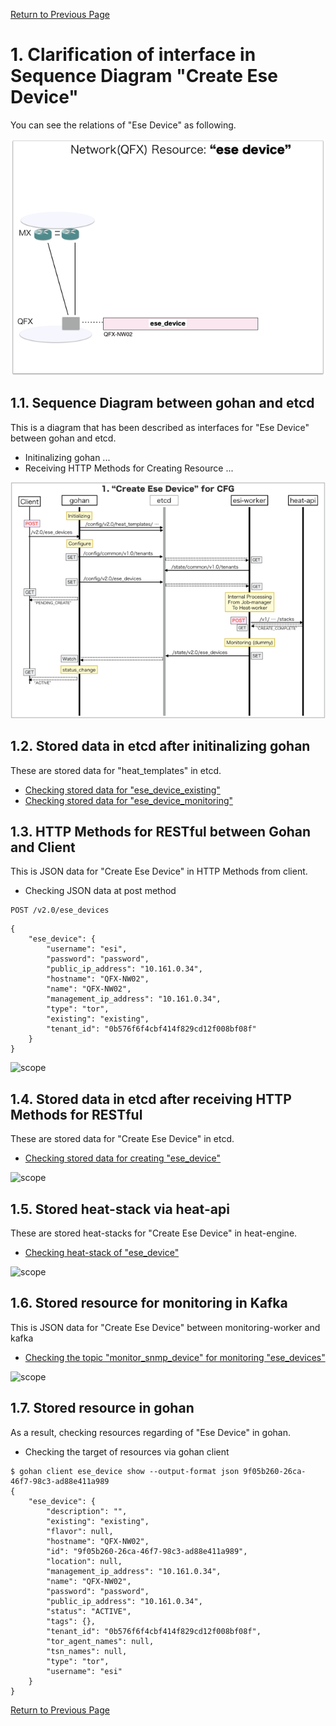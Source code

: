[Return to Previous Page](00_common_function_gateway.md)

# 1. Clarification of interface in Sequence Diagram "Create Ese Device"
You can see the relations of "Ese Device" as following.

![Ese Device](resource/gohan_investigate_for_commfuncgw.002.png)

## 1.1. Sequence Diagram between gohan and etcd
This is a diagram that has been described as interfaces for "Ese Device" between gohan and etcd.

* Initinalizing gohan ...
* Receiving HTTP Methods for Creating Resource ...

![Create Ese Device](diag/ESI_Sequence_Diagram_for_Common_Function_Gateway.001.png)

## 1.2. Stored data in etcd after initinalizing gohan
These are stored data for "heat_templates" in etcd.

* [Checking stored data for "ese_device_existing"](../heat_template/ese_device_existing.md)
* [Checking stored data for "ese_device_monitoring"](../heat_template/ese_device_monitoring.md)


## 1.3. HTTP Methods for RESTful between Gohan and Client
This is JSON data for "Create Ese Device" in HTTP Methods from client.

* Checking JSON data at post method
```
POST /v2.0/ese_devices
```
```
{
    "ese_device": {
        "username": "esi",
        "password": "password",
        "public_ip_address": "10.161.0.34",
        "hostname": "QFX-NW02",
        "name": "QFX-NW02",
        "management_ip_address": "10.161.0.34",
        "type": "tor",
        "existing": "existing",
        "tenant_id": "0b576f6f4cbf414f829cd12f008bf08f"
    }
}
```
![scope](../images/esi_interface.004.png)


## 1.4. Stored data in etcd after receiving HTTP Methods for RESTful
These are stored data for "Create Ese Device" in etcd.

* [Checking stored data for creating "ese_device"](stored_in_etcd/CreateEseDevice_01.md)

![scope](../images/esi_interface.005.png)


## 1.5. Stored heat-stack via heat-api
These are stored heat-stacks for "Create Ese Device" in heat-engine.

* [Checking heat-stack of "ese_device"](heat-stack/CreateEseDevice_01.md)

![scope](../images/esi_interface.006.png)


## 1.6. Stored resource for monitoring in Kafka
This is JSON data for "Create Ese Device" between monitoring-worker and kafka

* [Checking the topic "monitor_snmp_device" for monitoring "ese_devices"](stored_in_kafka/CreateEseDevice_01.md)

![scope](../images/esi_interface.007.png)


## 1.7. Stored resource in gohan
As a result, checking resources regarding of "Ese Device" in gohan.

* Checking the target of resources via gohan client
```
$ gohan client ese_device show --output-format json 9f05b260-26ca-46f7-98c3-ad88e411a989
{
    "ese_device": {
        "description": "",
        "existing": "existing",
        "flavor": null,
        "hostname": "QFX-NW02",
        "id": "9f05b260-26ca-46f7-98c3-ad88e411a989",
        "location": null,
        "management_ip_address": "10.161.0.34",
        "name": "QFX-NW02",
        "password": "password",
        "public_ip_address": "10.161.0.34",
        "status": "ACTIVE",
        "tags": {},
        "tenant_id": "0b576f6f4cbf414f829cd12f008bf08f",
        "tor_agent_names": null,
        "tsn_names": null,
        "type": "tor",
        "username": "esi"
    }
}
```


[Return to Previous Page](00_common_function_gateway.md)
